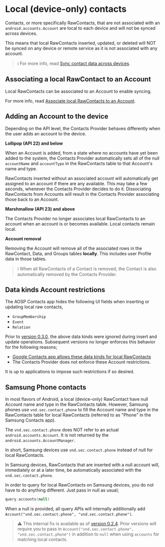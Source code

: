# Local (device-only) contacts

Contacts, or more specifically RawContacts, that are not associated with an
`android.accounts.Account` are local to each device and will not be synced across devices.

This means that local RawContacts inserted, updated, or deleted will NOT be synced on any device or
remote service as it is not associated with any account.

> ℹ️ For more info, read [Sync contact data across devices](./../entities/sync-contact-data.md).

## Associating a local RawContact to an Account

Local RawContacts can be associated to an Account to enable syncing.

For more info, read [Associate local RawContacts to an Account](./../accounts/associate-device-local-raw-contacts-to-an-account.md).

## Adding an Account to the device

Depending on the API level, the Contacts Provider behaves differently when the user adds an account
to the device.

**Lollipop (API 22) and below**

When an Account is added, from a state where no accounts have yet been added to the system, the
Contacts Provider automatically sets all of the null `accountName` and `accountType` in the
RawContacts table to that Account's name and type.

RawContacts inserted without an associated account will automatically get assigned to an account if
there are any available. This may take a few seconds, whenever the Contacts Provider decides to do
it. Dissociating RawContacts from Accounts will result in the Contacts Provider associating those
back to an Account.

**Marshmallow (API 23) and above**

The Contacts Provider no longer associates local RawContacts to an account when an account is or
becomes available. Local contacts remain local.

**Account removal**

Removing the Account will remove all of the associated rows in the RawContact, Data, and Groups 
tables **locally**. This includes user Profile data in those tables.

> ℹ️ When all RawContacts of a Contact is removed, the Contact is also automatically removed by the 
> Contacts Provider.

## Data kinds Account restrictions

The AOSP Contacts app hides the following UI fields when inserting or updating local raw contacts,

- `GroupMembership`
- `Event`
- `Relation`

Prior to [version 0.3.0](https://github.com/vestrel00/contacts-android/discussions/218), the above 
data kinds were ignored during insert and update operations. Subsequent versions no longer enforces 
this behavior for the following reasons;

- [Google Contacts app allows these data kinds for local RawContacts](https://github.com/vestrel00/contacts-android/issues/167)
- The Contacts Provider does not enforce these Account restrictions. 

It is up to applications to impose such restrictions if so desired.

## Samsung Phone contacts

In most flavors of Android, a local (device-only) RawContact have null Account name and type in
the RawContacts table. However, Samsung phones use `vnd.sec.contact.phone` to fill the Account
name and type in the RawContacts table for local RawContacts (referred to as "Phone" in the 
Samsung Contacts app).

The `vnd.sec.contact.phone` does NOT refer to an actual `android.accounts.Account`. It is not 
returned by the `android.accounts.AccountManager`. 

In short, Samsung devices use `vnd.sec.contact.phone` instead of null for local RawContacts.

In Samsung devices, RawContacts that are inserted with a null account will, immediately or at a 
later time, be automatically associated with the `vnd.sec.contact.phone`.

In order to query for local RawContacts on Samsung devices, you do not have to do anything 
different. Just pass in null as usual;

```kotlin
query.accounts(null)
```

When a null is provided, all query APIs will internally additionally add 
`Account("vnd.sec.contact.phone", "vnd.sec.contact.phone")`.

> ⚠️ This internal fix is available as of [version 0.2.4](https://github.com/vestrel00/contacts-android/releases/tag/0.2.4).
> Prior versions will require you to pass in `Account("vnd.sec.contact.phone", "vnd.sec.contact.phone")`
> in addition to `null` when using `accounts` for matching local contacts.